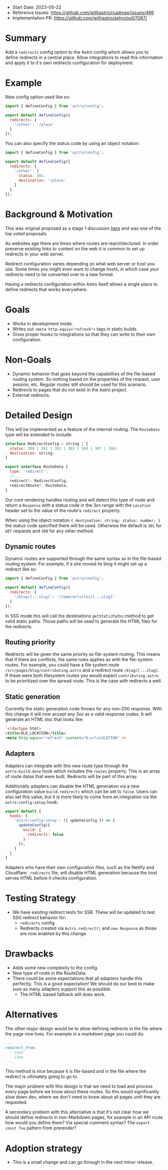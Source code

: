 <!--
  Note: You are probably looking for `stage-1--discussion-template.md`!
  This template is reserved for anyone championing an already-approved proposal.

  Community members who would like to propose an idea or feature should begin
  by creating a GitHub Discussion. See the repo README.md for more info.

  To use this template: create a new, empty file in the repo under `proposals/${ID}.md`.
  Replace `${ID}` with the official accepted proposal ID, found in the GitHub Issue
  of the accepted proposal.
-->

- Start Date: 2023-05-22
- Reference Issues: https://github.com/withastro/roadmap/issues/466
- Implementation PR: https://github.com/withastro/astro/pull/7067/

# Summary

Add a `redirects` config option to the Astro config which allows you to define redirects in a central place. Allow integrations to read this information and apply it to it's own redirects configuration for deployment.

# Example

New config option used like so:

```js
import { defineConfig } from 'astro/config';

export default defineConfig({
  redirects: {
    '/other': '/place'
  }
});
```

You can also specify the status code by using an object notation:

```js
import { defineConfig } from 'astro/config';

export default defineConfig({
  redirects: {
    '/other': {
      status: 302,
      destination: '/place'
    }
  }
});
```

# Background & Motivation

This was original proposed as a stage 1 discussion [here](https://github.com/withastro/roadmap/discussions/319) and was one of the top voted proposals.

As websites age there are times where routes are rearchitectured. In order preserve existing links to content on the web it is common to set up redirects in your web server.

Redirect configuration varies depending on what web server or host you use. Some times you might even want to change hosts, in which case your redirects need to be converted over to a new format.

Having a redirects configuration within Astro itself allows a single place to define redirects that works everywhere.
# Goals

- Works in development mode.
- Writes out `<meta http-equiv="refresh">` tags in static builds.
- Gives proper hooks to integrations so that they can write to their own configuration.

# Non-Goals

- Dynamic behavior that goes beyond the capabilities of the file-based routing system. So nothing based on the properties of the request, user session, etc. Regular routes still should be used for this scenario.
- Redirects to pages that do not exist in the Astro project.
- External redirects.

# Detailed Design

This will be implemented as a feature of the internal routing. The `RouteData` type will be extended to include:

```js
interface RedirectConfig = string | {
  status: 300 | 301 | 302 | 303 | 304 | 307 | 308;
  destination: string;
}

export interface RouteData {
  type: 'redirect';
  // ...
  redirect?: RedirectConfig;
  redirectRoute?: RouteData;
}
```

Our core rendering handles routing and will detect this type of route and return a `Response` with a status code in the 3xx range with the `Location` header set to the value of the route's `redirect` property.

When using the object notation `{ destination: string; status: number; }` the status code specified there will be used. Otherwise the default is `301` for `GET` requests and `308` for any other method.

## Dynamic routes

Dynamic routes are supported through the same syntax as in the file-based routing system. For example, if a site moved its blog it might set up a redirect like so:

```js
import { defineConfig } from 'astro/config';

export default defineConfig({
  redirects: {
    '/blog/[...slug]': '/team/articles/[...slug]'
  }
});
```

In SSG mode this will call the destinations `getStaticPaths` method to get valid static paths. Those paths will be used to generate the HTML files for the redirects.

## Routing priority

Redirects will be given the same priority as file-system routing. This means that if there are conflicts, the same rules applies as with the file-system routes. For example, you could have a file system route `/src/pages/blog/contributing.astro` and a redirect route `/blog/[...slug]`. If these were both filesystem routes you would expect `contributing.astro` to be prioritized over the spread route. This is the case with redirects a well.

## Static generation

Currently the static generation code throws for any non-200 response. With this change it will now accept any 3xx as a valid response codes. It will generate an HTML doc that looks like:

```html
`<!doctype html>
<title>OLD_LOCATION</title>
<meta http-equiv="refresh" content="0;url=LOCATION" />
```

## Adapters

Adapters can integrate with this new route type through the `astro:build:done` hook which includes the `routes` property. This is an array of route datas that were built. Redirects will be part of this array.

Additionally adapters can disable the HTML generation via a new configuration value `build.redirects` which can be set to `false`. Users can also set this value, but it is more likely to come from an integration via the `astro:config:setup` hook:

```js
export default {
  hooks: {
    'astro:config:setup': ({ updateConfig }) => {
      updateConfig({
        build: {
          redirects: false
        }
      });
    }
  }
}
```

Adapters who have their own configuration files, such as the Netlify and Cloudflare `_redirects` file, will disable HTML generation because the host serves HTML before it checks configuration.

# Testing Strategy

- We have existing redirect tests for SSR. These will be updated to test SSG redirect behavior for:
  - `redirects` config
  - Redirects created via `Astro.redirect()` and `new Response` as those are now enabled by this change.

# Drawbacks

- Adds some new complexity to the config.
- New type of route in the RouteData.
- There could be some expectations that all adapters handle this perfectly. This is a good expectation! We should do our best to make sure as many adapters support this as possible.
  - The HTML based fallback still does work.

# Alternatives

The other major design would be to allow defining redirects in the file where the page now lives. For example in a markdown page you could do:

```md
---
redirect_from:
  - /one
  - /two
---
```

This method is nice because it is file-based and in the file where the redirect is ultimately going to go to.

The major problem with this design is that we need to load and process every page before we know about these routes. So this would significantly slow down dev, where we don't need to know about all pages until they are requested.

A secondary problem with this alternative is that it's not clear how we should define redirects in non-Markdown pages, for example in an API route how would you define them? Via special comment syntax? The `export const foo` pattern from prerender?

# Adoption strategy

- This is a small change and can go through in the next minor release.